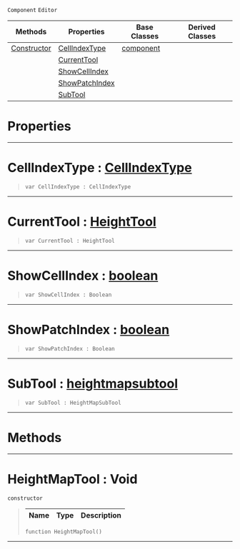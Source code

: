  `Component` `Editor`



|Methods|Properties|Base Classes|Derived Classes|
|---|---|---|---|
|[ Constructor](https://github.com/ZilchEngine/ZilchDocs/blob/master/code_reference/class_reference/heightmaptool.md#heightmaptool-void)|[ CellIndexType](https://github.com/ZilchEngine/ZilchDocs/blob/master/code_reference/class_reference/heightmaptool.md#cellindextype-zilch-engin)|[component](https://github.com/ZilchEngine/ZilchDocs/blob/master/code_reference/class_reference/component.md)| |
| |[ CurrentTool](https://github.com/ZilchEngine/ZilchDocs/blob/master/code_reference/class_reference/heightmaptool.md#currenttool-zilch-engine)| | |
| |[ ShowCellIndex](https://github.com/ZilchEngine/ZilchDocs/blob/master/code_reference/class_reference/heightmaptool.md#showcellindex-zilch-engin)| | |
| |[ ShowPatchIndex](https://github.com/ZilchEngine/ZilchDocs/blob/master/code_reference/class_reference/heightmaptool.md#showpatchindex-zilch-engi)| | |
| |[ SubTool](https://github.com/ZilchEngine/ZilchDocs/blob/master/code_reference/class_reference/heightmaptool.md#subtool-zilch-engine-docu)| | |


 #  Properties


---  
 #  CellIndexType : [CellIndexType](https://github.com/ZilchEngine/ZilchDocs/blob/master/code_reference/enum_reference.md#cellindextype)

> 
> ``` lang=cpp, name=Nada
> var CellIndexType : CellIndexType


---  
 #  CurrentTool : [HeightTool](https://github.com/ZilchEngine/ZilchDocs/blob/master/code_reference/enum_reference.md#heighttool)

> 
> ``` lang=cpp, name=Nada
> var CurrentTool : HeightTool


---  
 #  ShowCellIndex : [boolean](https://github.com/ZilchEngine/ZilchDocs/blob/master/code_reference/nada_base_types/boolean.md)

> 
> ``` lang=cpp, name=Nada
> var ShowCellIndex : Boolean


---  
 #  ShowPatchIndex : [boolean](https://github.com/ZilchEngine/ZilchDocs/blob/master/code_reference/nada_base_types/boolean.md)

> 
> ``` lang=cpp, name=Nada
> var ShowPatchIndex : Boolean


---  
 #  SubTool : [heightmapsubtool](https://github.com/ZilchEngine/ZilchDocs/blob/master/code_reference/class_reference/heightmapsubtool.md)

> 
> ``` lang=cpp, name=Nada
> var SubTool : HeightMapSubTool


---  
 #  Methods


---  
 #  HeightMapTool : Void

 `constructor`

> 
> |Name|Type|Description|
> |---|---|---|
> ``` lang=cpp, name=Nada
> function HeightMapTool()
> ``` 


---  
 

 
